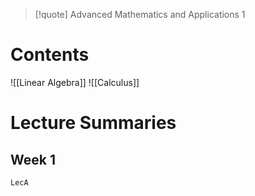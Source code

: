 >[!quote] Advanced Mathematics and Applications 1

# Contents

![[Linear Algebra]]
![[Calculus]]

# Lecture Summaries
## Week 1
`LecA`
